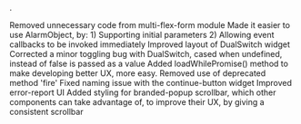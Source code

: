 .


Removed unnecessary code from multi-flex-form module
Made it easier to use AlarmObject, by:
    1) Supporting initial parameters
    2) Allowing event callbacks to be invoked immediately
Improved layout of DualSwitch widget
Corrected a minor toggling bug with DualSwitch, cased when undefined, instead of false is passed as a value
Added loadWhilePromise() method to make developing better UX, more easy.
Removed use of deprecated method 'fire' 
Fixed naming issue with the continue-button widget
Improved error-report UI
Added styling for branded-popup scrollbar, which other components can take advantage of, to improve their UX, by giving a consistent scrollbar